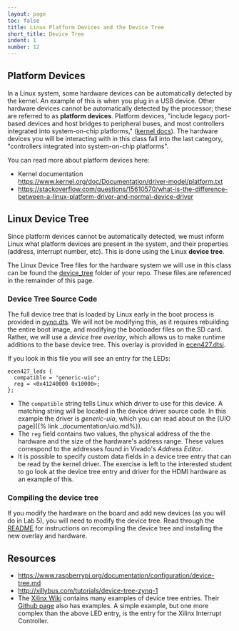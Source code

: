 ```yaml
---
layout: page
toc: false
title: Linux Platform Devices and the Device Tree
short_title: Device Tree
indent: 1
number: 12
---
```



## Platform Devices

In a Linux system, some hardware devices can be automatically detected by the kernel.  An example of this is when you plug in a USB device.  Other hardware devices cannot be automatically detected by the processor; these are referred to as **platform devices**.  Platform devices, "include legacy port-based devices and host bridges to peripheral buses, and most controllers integrated into system-on-chip platforms," ([kernel docs](https://www.kernel.org/doc/Documentation/driver-model/platform.txt)).  The hardware devices you will be interacting with in this class fall into the last category, "controllers integrated into system-on-chip platforms".

You can read more about platform devices here:
* Kernel documentation <https://www.kernel.org/doc/Documentation/driver-model/platform.txt>
* <https://stackoverflow.com/questions/15610570/what-is-the-difference-between-a-linux-platform-driver-and-normal-device-driver>

## Linux Device Tree 
Since platform devices cannot be automatically detected, we must inform Linux what platform devices are present in the system, and their properties (address, interrupt number, etc).  This is done using the Linux **device tree**.

The Linux Device Tree files for the hardware system we will use in this class can be found the [device_tree](https://github.com/byu-cpe/ecen427_student/tree/master/device_tree) folder of your repo. These files are referenced in the remainder of this page.

### Device Tree Source Code 

The full device tree that is loaded by Linux early in the boot process is provided in [pynq.dts](https://github.com/byu-cpe/ecen427_student/tree/master/device_tree/pynq.dts).  We will not be modifying this, as it requires rebuilding the entire boot image, and modifying the bootloader files on the SD card.  Rather, we will use a *device tree overlay*, which allows us to make runtime additions to the base device tree.  This overlay is provided in [ecen427.dtsi](https://github.com/byu-cpe/ecen427_student/tree/master/device_tree/ecen427.dtsi).

If you look in this file you will see an entry for the LEDs:

```
ecen427_leds {
  compatible = "generic-uio";
  reg = <0x41240000 0x10000>;
};
```

  * The `compatible` string tells Linux which driver to use for this device.  A matching string will be located in the device driver source code.  In this example the driver is *generic-uio*, which you can read about on the [UIO page]({% link _documentation/uio.md%}).  
  * The `reg` field contains two values, the physical address of the the hardware and the size of the hardware's address range.  These values correspond to the addresses found in Vivado's *Address Editor*.
  * It is possible to specify custom data fields in a device tree entry that can be read by the kernel driver.  The exercise is left to the interested student to go look at the device tree entry and driver for the HDMI hardware as an example of this.

### Compiling the device tree 
If you modify the hardware on the board and add new devices (as you will do in Lab 5), you will need to modify the device tree.  Read through the [README](https://github.com/byu-cpe/ecen427_student/tree/master/device_tree/readme.md) for instructions on recompiling the device tree and installing the new overlay and hardware. 

## Resources 

  * <https://www.raspberrypi.org/documentation/configuration/device-tree.md>
  * <http://xillybus.com/tutorials/device-tree-zynq-1>
  * The [Xilinx Wiki](http://www.wiki.xilinx.com/Linux) contains many examples of device tree entries.  Their [Github page](https://github.com/Xilinx/linux-xlnx) also has examples.  A simple example, but one more complex than the above LED entry, is the entry for the Xilinx Interrupt Controller.

